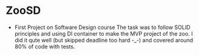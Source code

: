 # ZooSD
- First Project on Software Design course
The task was to follow SOLID principles and using DI container to make the MVP project of the zoo.
I did it qute well (but skipped deadline too hard -_-) and covered around 80% of code with tests.
